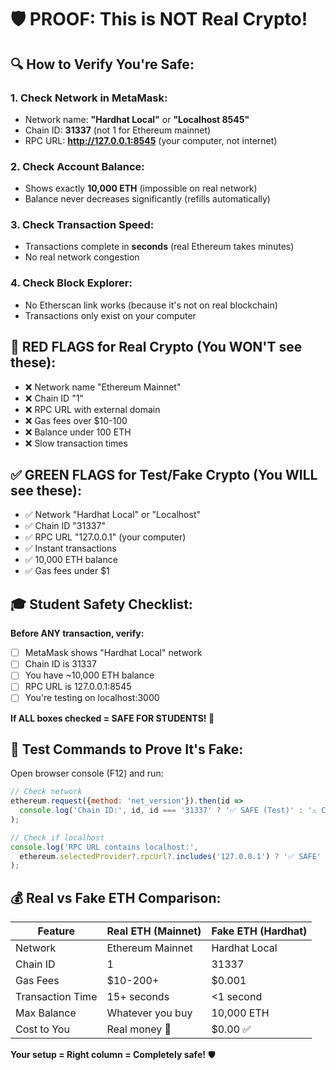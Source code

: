# 🛡️ PROOF: This is NOT Real Crypto!

## 🔍 How to Verify You're Safe:

### 1. Check Network in MetaMask:
- Network name: **"Hardhat Local"** or **"Localhost 8545"**
- Chain ID: **31337** (not 1 for Ethereum mainnet)
- RPC URL: **http://127.0.0.1:8545** (your computer, not internet)

### 2. Check Account Balance:
- Shows exactly **10,000 ETH** (impossible on real network)
- Balance never decreases significantly (refills automatically)

### 3. Check Transaction Speed:
- Transactions complete in **seconds** (real Ethereum takes minutes)
- No real network congestion

### 4. Check Block Explorer:
- No Etherscan link works (because it's not on real blockchain)
- Transactions only exist on your computer

## 🚨 RED FLAGS for Real Crypto (You WON'T see these):
- ❌ Network name "Ethereum Mainnet"
- ❌ Chain ID "1" 
- ❌ RPC URL with external domain
- ❌ Gas fees over $10-100
- ❌ Balance under 100 ETH
- ❌ Slow transaction times

## ✅ GREEN FLAGS for Test/Fake Crypto (You WILL see these):
- ✅ Network "Hardhat Local" or "Localhost"
- ✅ Chain ID "31337"
- ✅ RPC URL "127.0.0.1" (your computer)
- ✅ Instant transactions
- ✅ 10,000 ETH balance
- ✅ Gas fees under $1

## 🎓 Student Safety Checklist:

**Before ANY transaction, verify:**
- [ ] MetaMask shows "Hardhat Local" network
- [ ] Chain ID is 31337
- [ ] You have ~10,000 ETH balance  
- [ ] RPC URL is 127.0.0.1:8545
- [ ] You're testing on localhost:3000

**If ALL boxes checked = SAFE FOR STUDENTS! 🎉**

## 🧪 Test Commands to Prove It's Fake:

Open browser console (F12) and run:
```javascript
// Check network
ethereum.request({method: 'net_version'}).then(id => 
  console.log('Chain ID:', id, id === '31337' ? '✅ SAFE (Test)' : '⚠️ CHECK NETWORK')
);

// Check if localhost
console.log('RPC URL contains localhost:', 
  ethereum.selectedProvider?.rpcUrl?.includes('127.0.0.1') ? '✅ SAFE' : '⚠️ CHECK RPC'
);
```

## 💰 Real vs Fake ETH Comparison:

| Feature | Real ETH (Mainnet) | Fake ETH (Hardhat) |
|---------|-------------------|-------------------|
| Network | Ethereum Mainnet | Hardhat Local |
| Chain ID | 1 | 31337 |
| Gas Fees | $10-200+ | $0.001 |
| Transaction Time | 15+ seconds | <1 second |
| Max Balance | Whatever you buy | 10,000 ETH |
| Cost to You | Real money 💸 | $0.00 ✅ |

**Your setup = Right column = Completely safe!** 🛡️